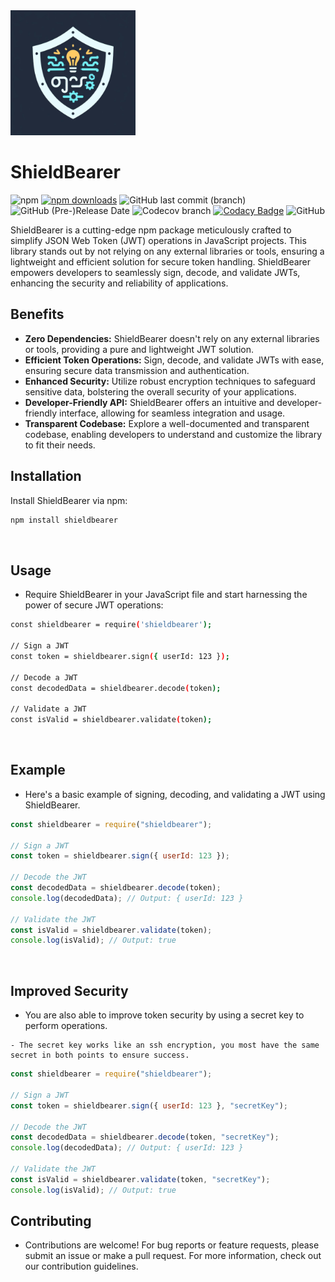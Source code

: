  <link rel="stylesheet" href="./styles/styles.css">
 <div class="logo-container">
    <img src="./pictures/logo.png" alt="SHIELDBEARER" width=200px class="logo" />
  </div>

# ShieldBearer

![npm](https://img.shields.io/npm/v/shieldbearer?style=flat&logo=NPM&logoColor=red)
[![npm downloads](https://img.shields.io/npm/dm/shieldbearer.svg)](https://www.npmjs.com/package/shieldbearer)
![GitHub last commit (branch)](https://img.shields.io/github/last-commit/exagonsoft/ShieldBearer/main?style=flat&logo=github&logoColor=red)
![GitHub (Pre-)Release Date](https://img.shields.io/github/release-date-pre/exagonsoft/ShieldBearer?style=flat&logo=jira&logoColor=yellow)
![Codecov branch](https://img.shields.io/codecov/c/github/exagonsoft/ShieldBearer/main?style=flat&logo=codecov&logoColor=red)
[![Codacy Badge](https://app.codacy.com/project/badge/Grade/b5fd0f45b22f4a4f9e9c69015089556c)](https://app.codacy.com/gh/exagonsoft/ShieldBearer/dashboard?utm_source=gh&utm_medium=referral&utm_content=&utm_campaign=Badge_grade)
![GitHub](https://img.shields.io/github/license/exagonsoft/ShieldBearer?style=flat&logo=Medium&logoColor=green)

ShieldBearer is a cutting-edge npm package meticulously crafted to simplify JSON Web Token (JWT) operations in JavaScript projects. This library stands out by not relying on any external libraries or tools, ensuring a lightweight and efficient solution for secure token handling. ShieldBearer empowers developers to seamlessly sign, decode, and validate JWTs, enhancing the security and reliability of applications.

## Benefits

-  **Zero Dependencies:** ShieldBearer doesn't rely on any external libraries or tools, providing a pure and lightweight JWT solution.
-  **Efficient Token Operations:** Sign, decode, and validate JWTs with ease, ensuring secure data transmission and authentication.
-  **Enhanced Security:** Utilize robust encryption techniques to safeguard sensitive data, bolstering the overall security of your applications.
-  **Developer-Friendly API:** ShieldBearer offers an intuitive and developer-friendly interface, allowing for seamless integration and usage.
-  **Transparent Codebase:** Explore a well-documented and transparent codebase, enabling developers to understand and customize the library to fit their needs.

## Installation

Install ShieldBearer via npm:

```bash
npm install shieldbearer
```

  <br />

## Usage

-  Require ShieldBearer in your JavaScript file and start harnessing the power of secure JWT operations:

```bash
const shieldbearer = require('shieldbearer');

// Sign a JWT
const token = shieldbearer.sign({ userId: 123 });

// Decode a JWT
const decodedData = shieldbearer.decode(token);

// Validate a JWT
const isValid = shieldbearer.validate(token);

```

<br />

## Example

-  Here's a basic example of signing, decoding, and validating a JWT using ShieldBearer.

```javascript
const shieldbearer = require("shieldbearer");

// Sign a JWT
const token = shieldbearer.sign({ userId: 123 });

// Decode the JWT
const decodedData = shieldbearer.decode(token);
console.log(decodedData); // Output: { userId: 123 }

// Validate the JWT
const isValid = shieldbearer.validate(token);
console.log(isValid); // Output: true
```

<br />

## Improved Security

-  You are also able to improve token security by using a secret key to perform operations.

```text
- The secret key works like an ssh encryption, you most have the same secret in both points to ensure success.
```

```javascript
const shieldbearer = require("shieldbearer");

// Sign a JWT
const token = shieldbearer.sign({ userId: 123 }, "secretKey");

// Decode the JWT
const decodedData = shieldbearer.decode(token, "secretKey");
console.log(decodedData); // Output: { userId: 123 }

// Validate the JWT
const isValid = shieldbearer.validate(token, "secretKey");
console.log(isValid); // Output: true
```

## Contributing

-  Contributions are welcome! For bug reports or feature requests, please submit an issue or make a pull request. For more information, check out our contribution guidelines.


